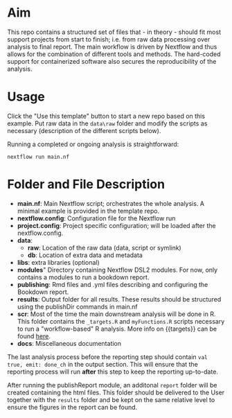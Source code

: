 # Aim

This repo contains a structured set of files that - in theory - should fit most support projects from start to finish; i.e. from raw data processing over analysis to final report. The main workflow is driven by Nextflow and thus allows for the combination of different tools and methods. The hard-coded support for containerized software also secures the reproducibility of the analysis.

# Usage

Click the "Use this template" button to start a new repo based on this example. Put raw data in the `data\raw` folder and modify the scripts as necessary (description of the different scripts below).

Running a completed or ongoing analysis is straightforward:

```
nextflow run main.nf
```


# Folder and File Description

* __main.nf__: Main Nextflow script; orchestrates the whole analysis. A minimal 
example is provided in the template repo.
* __nextflow.config__: Configuration file for the Nextflow run
* __project.config__: Project specific configuration; will be loaded after the nextflow.config.
* __data__: 
    - __raw__: Location of the raw data (data, script or symlink)
    - __db__: Location of extra data and metadata
* __libs__: extra libraries (optional)
* __modules__" Directory containing Nextflow DSL2 modules. For now, only contains a modules to run a bookdown report.
* __publishing__: Rmd files and .yml files describing and configuring the Bookdown report.
* __results__: Output folder for all results. These results should be structured using the publishDir commands in main.nf
* __scr__: Most of the time the main downstream analysis will be done in R. This folder contains the `_targets.R` and `myFunctions.R` scripts necessary to run a "workflow-based" R analysis. More info on {{targets}} can be found [here](https://books.ropensci.org/targets/).
* __docs__: Miscellaneous documentation

The last analysis process before the reporting step should contain `val true, emit: done_ch` in the output section. This will ensure that the reporting process will run **after** this step to keep the reporting up-to-date.

After running the publishReport module, an additonal `report` folder will be created containing the html files. This folder should be delivered to the User together with the `results` folder and be kept on the same relative level to ensure the figures in the report can be found.